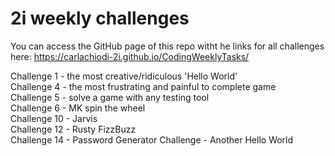 # 2i weekly challenges

You can access the GitHub page of this repo witht he links for all challenges here:
https://carlachiodi-2i.github.io/CodingWeeklyTasks/

Challenge 1 - the most creative/ridiculous 'Hello World'\
Challenge 4 - the most frustrating and painful to complete game\
Challenge 5 - solve a game with any testing tool\
Challenge 6 - MK spin the wheel \
Challenge 10 - Jarvis \
Challenge 12 - Rusty FizzBuzz \
Challenge 14 - Password Generator
Challenge - Another Hello World

